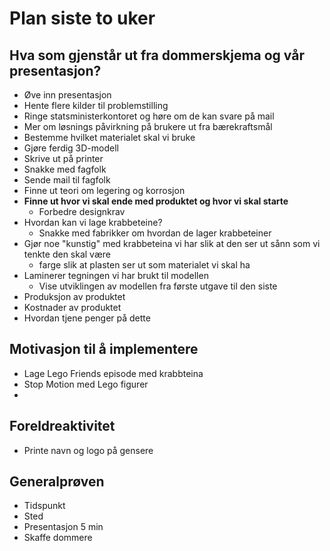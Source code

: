 # Plan siste to uker

## Hva som gjenstår ut fra dommerskjema og vår presentasjon?
- Øve inn presentasjon
- Hente flere kilder til problemstilling
- Ringe statsministerkontoret og høre om de kan svare på mail
- Mer om løsnings påvirkning på brukere ut fra bærekraftsmål
- Bestemme hvilket materialet skal vi bruke
- Gjøre ferdig 3D-modell
- Skrive ut på printer
- Snakke med fagfolk
- Sende mail til fagfolk
- Finne ut teori om legering og korrosjon
- **Finne ut hvor vi skal ende med produktet og hvor vi skal starte**
  - Forbedre designkrav
- Hvordan kan vi lage krabbeteine?
   - Snakke med fabrikker om hvordan de lager krabbeteiner
- Gjør noe "kunstig" med krabbeteina vi har slik at den ser ut sånn som vi tenkte den skal være
   - farge slik at plasten ser ut som materialet vi skal ha
 - Laminerer tegningen vi har brukt til modellen
    - Vise utviklingen av modellen fra første utgave til den siste  
- Produksjon av produktet
- Kostnader av produktet
- Hvordan tjene penger på dette 

## Motivasjon til å implementere
- Lage Lego Friends episode med krabbteina
- Stop Motion med Lego figurer
- 
## Foreldreaktivitet
- Printe navn og logo på gensere


## Generalprøven
- Tidspunkt
- Sted
- Presentasjon 5 min
- Skaffe dommere

